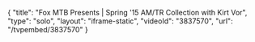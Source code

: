 {
    "title": "Fox MTB Presents | Spring '15 AM\/TR Collection with Kirt Vor",
    "type": "solo",
    "layout": "iframe-static",
    "videoId": "3837570",
    "url": "\/tvpembed\/3837570"
}
